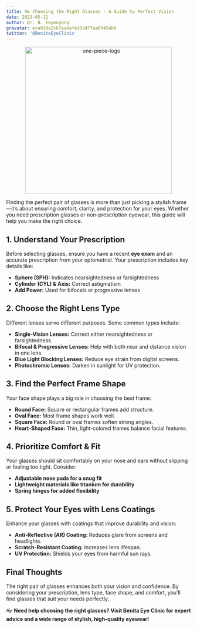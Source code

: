 ```yaml
---
title: 👓 Choosing the Right Glasses - A Guide to Perfect Vision
date: 2023-05-11
author: Dr. B. Ekpenyong
gravatar: eca93da2c67aadafe35d477aa8f454b8
twitter: '@BenitaEyeClinic'
---
```


<p align="center">
  <img width="400" height="400px" src="/impact.jpg" alt="one-piece-logo">
</p>

Finding the perfect pair of glasses is more than just picking a stylish frame—it’s about ensuring comfort, clarity, and protection for your eyes. Whether you need prescription glasses or non-prescription eyewear, this guide will help you make the right choice.

<!--more-->

## **1. Understand Your Prescription**  
Before selecting glasses, ensure you have a recent **eye exam** and an accurate prescription from your optometrist. Your prescription includes key details like:  
- **Sphere (SPH):** Indicates nearsightedness or farsightedness  
- **Cylinder (CYL) & Axis:** Correct astigmatism  
- **Add Power:** Used for bifocals or progressive lenses

## **2. Choose the Right Lens Type**  
Different lenses serve different purposes. Some common types include:  
- **Single-Vision Lenses:** Correct either nearsightedness or farsightedness.  
- **Bifocal & Progressive Lenses:** Help with both near and distance vision in one lens.  
- **Blue Light Blocking Lenses:** Reduce eye strain from digital screens.  
- **Photochromic Lenses:** Darken in sunlight for UV protection.  

## **3. Find the Perfect Frame Shape**  
Your face shape plays a big role in choosing the best frame:  
- **Round Face:** Square or rectangular frames add structure.  
- **Oval Face:** Most frame shapes work well.  
- **Square Face:** Round or oval frames soften strong angles.  
- **Heart-Shaped Face:** Thin, light-colored frames balance facial features.  

## **4. Prioritize Comfort & Fit**  
Your glasses should sit comfortably on your nose and ears without slipping or feeling too tight. Consider:  
- **Adjustable nose pads for a snug fit**  
- **Lightweight materials like titanium for durability**  
- **Spring hinges for added flexibility**  

## **5. Protect Your Eyes with Lens Coatings**  
Enhance your glasses with coatings that improve durability and vision:  
- **Anti-Reflective (AR) Coating:** Reduces glare from screens and headlights.  
- **Scratch-Resistant Coating:** Increases lens lifespan.  
- **UV Protection:** Shields your eyes from harmful sun rays.  

## **Final Thoughts**  
The right pair of glasses enhances both your vision and confidence. By considering your prescription, lens type, face shape, and comfort, you’ll find glasses that suit your needs perfectly.  

👓 **Need help choosing the right glasses? Visit Benita Eye Clinic for expert advice and a wide range of stylish, high-quality eyewear!**